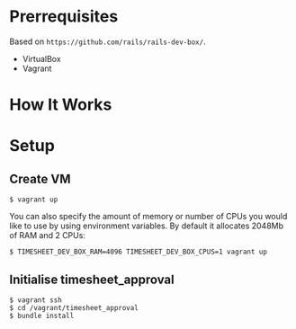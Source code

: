 # Prerrequisites

Based on ```https://github.com/rails/rails-dev-box/```.

- VirtualBox
- Vagrant

# How It Works

# Setup

## Create VM

```
$ vagrant up
```

You can also specify the amount of memory or number of CPUs you would like to use by using environment variables. By default it allocates 2048Mb of RAM and 2 CPUs:

```
$ TIMESHEET_DEV_BOX_RAM=4096 TIMESHEET_DEV_BOX_CPUS=1 vagrant up
```

## Initialise timesheet_approval

```
$ vagrant ssh
$ cd /vagrant/timesheet_approval
$ bundle install
```